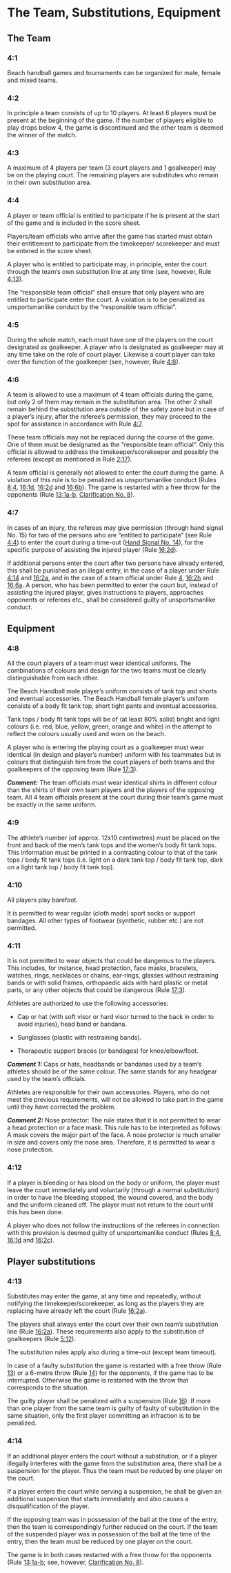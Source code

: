 # The Team, Substitutions, Equipment

## The Team

### 4:1
Beach handball games and tournaments can be organized for male,
female and mixed teams.

### 4:2
In principle a team consists of up to 10 players. At least 6 players
must be present at the beginning of the game. If the number of
players eligible to play drops below 4, the game is discontinued and
the other team is deemed the winner of the match.

### 4:3
A maximum of 4 players per team (3 court players and 1 goalkeeper)
may be on the playing court. The remaining players are substitutes
who remain in their own substitution area.

### 4:4
A player or team official is entitled to participate if he is present at the
start of the game and is included in the score sheet.

Players/team officials who arrive after the game has started must
obtain their entitlement to participate from the timekeeper/
scorekeeper and must be entered in the score sheet.

A player who is entitled to participate may, in principle, enter the court
through the team‘s own substitution line at any time (see, however, Rule [4:13](#4:13)).

The “responsible team official” shall ensure that only players who are
entitled to participate enter the court. A violation is to be penalized as
unsportsmanlike conduct by the “responsible team official”.

### 4:5 
During the whole match, each must have one of the players on the
court designated as goalkeeper. A player who is designated as
goalkeeper may at any time take on the role of court player. Likewise
a court player can take over the function of the goalkeeper (see,
however, Rule [4:8](#4:8)).

### 4:6 
A team is allowed to use a maximum of 4 team officials during the
game, but only 2 of them may remain in the substitution area. The
other 2 shall remain behind the substitution area outside of the safety
zone but in case of a player’s injury, after the referee’s permission,
they may proceed to the spot for assistance in accordance with Rule [4:7](#4:7).

These team officials may not be replaced during the course of the
game. One of them must be designated as the “responsible team
official“. Only this official is allowed to address the
timekeeper/scorekeeper and possibly the referees (except as
mentioned in Rule [2:17](#2:17)).

A team official is generally not allowed to enter the court during the
game. A violation of this rule is to be penalized as unsportsmanlike
conduct (Rules [8:4](#8:4), [16:1d](#16:1), [16:2d](#16:2) and [16:6b](#16:6)). The game is restarted
with a free throw for the opponents (Rule [13:1a-b](#13:1), [Clarification No. 8](#8.-interruption-by-the-timekeeper)).

### 4:7 
In cases of an injury, the referees may give permission (through hand
signal No. 15) for two of the persons who are “entitled to participate“
(see Rule [4:4](#4:4)) to enter the court during a time-out ([Hand Signal No.
14](#14---time-out)), for the specific purpose of assisting the injured player (Rule [16:2d](#16:2)).

If additional persons enter the court after two persons have already
entered, this shall be punished as an illegal entry, in the case of a player under Rule [4:14](#4:14) and [16:2a](#16:2), and in the case of a team official
under Rule [4](#4), [16:2h](#16:2) and [16:6a](#16:6). A person, who has been permitted to
enter the court but, instead of assisting the injured player, gives
instructions to players, approaches opponents or referees etc., shall
be considered guilty of unsportsmanlike conduct.

## Equipment

### 4:8
All the court players of a team must wear identical uniforms. The
combinations of colours and design for the two teams must be clearly
distinguishable from each other.

The Beach Handball male player’s uniform consists of tank top and
shorts and eventual accessories. The Beach Handball female player’s
uniform consists of a body fit tank top, short tight pants and eventual accessories. 

Tank tops / body fit tank tops will be of (at least 80% solid) bright and light colours
(i.e. red, blue, yellow, green, orange and white) in the attempt to
reflect the colours usually used and worn on the beach.

A player who is entering the playing court as a goalkeeper must wear
identical (in design and player’s number) uniform with his teammates
but in colours that distinguish him from the court players of both
teams and the goalkeepers of the opposing team (Rule [17:3](#17:3)).

***Comment:***
The team officials must wear identical shirts in different colour than the
shirts of their own team players and the players of the opposing team. All
4 team officials present at the court during their team’s game must be
exactly in the same uniform.

### 4:9 
The athlete’s number (of approx. 12x10 centimetres) must be placed on the front and back of the men’s tank tops and the women’s body fit tank tops. This information must be printed in a contrasting colour to that of the tank tops / body fit tank tops (i.e. light on a dark tank top / body fit tank top, dark on a light tank top / body fit tank top).

### 4:10
All players play barefoot.

It is permitted to wear regular (cloth made) sport socks or support
bandages. All other types of footwear (synthetic, rubber etc.) are not
permitted.

### 4:11
It is not permitted to wear objects that could be dangerous to the
players. This includes, for instance, head protection, face masks,
bracelets, watches, rings, necklaces or chains, ear-rings, glasses
without restraining bands or with solid frames, orthopaedic aids with
hard plastic or metal parts, or any other objects that could be
dangerous (Rule [17:3](#17:3)).

Athletes are authorized to use the following accessories:
- Cap or hat (with soft visor or hard visor turned to the back in order to
avoid injuries), head band or bandana.

- Sunglasses (plastic with restraining bands).

- Therapeutic support braces (or bandages) for knee/elbow/foot.

***Comment 1:***
Caps or hats, headbands or bandanas used by a team’s athletes should be
of the same colour. The same stands for any headgear used by the team’s officials.

Athletes are responsible for their own accessories. Players, who do not
meet the previous requirements, will not be allowed to take part in the game
until they have corrected the problem.

***Comment 2:***
Nose protector: The rule states that it is not permitted to wear a head
protection or a face mask. This rule has to be interpreted as follows: A
mask covers the major part of the face. A nose protector is much smaller in
size and covers only the nose area. Therefore, it is permitted to wear a
nose protection.

### 4:12 
If a player is bleeding or has blood on the body or uniform, the player
must leave the court immediately and voluntarily (through a normal
substitution) in order to have the bleeding stopped, the wound
covered, and the body and the uniform cleaned off. The player must
not return to the court until this has been done.

A player who does not follow the instructions of the referees in
connection with this provision is deemed guilty of unsportsmanlike
conduct (Rules [8:4](#8:4), [16:1d](#16:1) and [16:2c](#16:2)).

## Player substitutions

### 4:13 
Substitutes may enter the game, at any time and repeatedly, without
notifying the timekeeper/scorekeeper, as long as the players they are
replacing have already left the court (Rule [16:2a](#16:2)).

The players shall always enter the court over their own team’s
substitution line (Rule [16:2a](#16:2)). These requirements also apply to the
substitution of goalkeepers (Rule [5:12](#5:12)).

The substitution rules apply also during a time-out (except team timeout).

In case of a faulty substitution the game is restarted with a free throw
(Rule [13](#13)) or a 6-metre throw (Rule [14](#14)) for the opponents, if the game
has to be interrupted. Otherwise the game is restarted with the throw
that corresponds to the situation.

The guilty player shall be penalized with a suspension (Rule [16](#16)). If more than one player from the same team is guilty of faulty of substitution in the same situation, only the first player committing an
infraction is to be penalized.

### 4:14 
If an additional player enters the court without a substitution, or if a
player illegally interferes with the game from the substitution area,
there shall be a suspension for the player. Thus the team must be
reduced by one player on the court.

If a player enters the court while serving a suspension, he shall be
given an additional suspension that starts immediately and also
causes a disqualification of the player.

If the opposing team was in possession of the ball at the time of the
entry, then the team is correspondingly further reduced on the court. If
the team of the suspended player was in possession of the ball at the
time of the entry, then the team must be reduced by one player on the
court.

The game is in both cases restarted with a free throw for the
opponents (Rule [13:1a-b](#13:1); see, however, [Clarification No. 8](#8.-interruption-by-the-timekeeper)).
